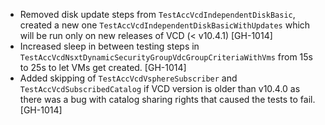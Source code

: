 * Removed disk update steps from `TestAccVcdIndependentDiskBasic`, created a new one `TestAccVcdIndependentDiskBasicWithUpdates` which will be run only on new releases of VCD (< v10.4.1) [GH-1014]
* Increased sleep in between testing steps in `TestAccVcdNsxtDynamicSecurityGroupVdcGroupCriteriaWithVms` from 15s to 25s to let VMs get created. [GH-1014]
* Added skipping of `TestAccVcdVsphereSubscriber` and `TestAccVcdSubscribedCatalog` if VCD version is older than v10.4.0 as there was a bug with catalog sharing rights that caused the tests to fail. [GH-1014] 